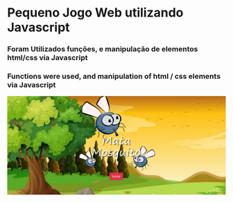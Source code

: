 # Pequeno Jogo Web utilizando Javascript
### Foram Utilizados funções, e manipulação de elementos html/css via Javascript

### Functions were used, and manipulation of html / css elements via Javascript
![Imagem](https://github.com/marcosx3/MataDengue/blob/master/imagens/index.png)

